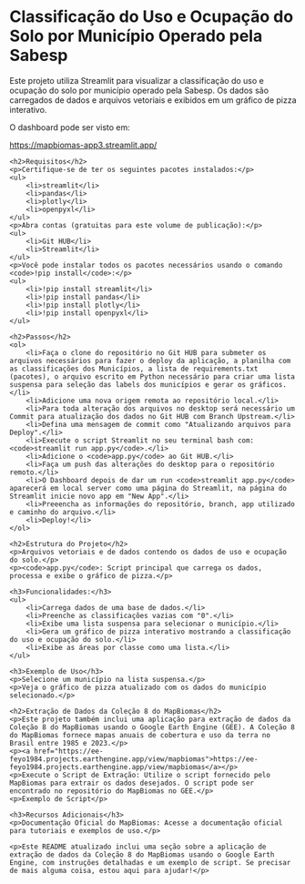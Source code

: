 <html lang="pt-BR">
<head>
    <meta charset="UTF-8">
    <meta name="viewport" content="width=device-width, initial-scale=1.0">
    <title>Classificação do Uso e Ocupação do Solo por Município Operado pela Sabesp</title>
</head>
<body>
    <h1>Classificação do Uso e Ocupação do Solo por Município Operado pela Sabesp</h1>
    <p>Este projeto utiliza Streamlit para visualizar a classificação do uso e ocupação do solo por município operado pela Sabesp. Os dados são carregados de dados e arquivos vetoriais e exibidos em um gráfico de pizza interativo.</p>
    <p>O dashboard pode ser visto em:</p>
    <p><a href="https://mapbiomas-app3.streamlit.app/">https://mapbiomas-app3.streamlit.app/</a></p>

    <h2>Requisitos</h2>
    <p>Certifique-se de ter os seguintes pacotes instalados:</p>
    <ul>
        <li>streamlit</li>
        <li>pandas</li>
        <li>plotly</li>
        <li>openpyxl</li>
    </ul>
    <p>Abra contas (gratuitas para este volume de publicação):</p>
    <ul>
        <li>Git HUB</li>
        <li>Streamlit</li>
    </ul>
    <p>Você pode instalar todos os pacotes necessários usando o comando <code>!pip install</code>:</p>
    <ul>
        <li>!pip install streamlit</li>
        <li>!pip install pandas</li>
        <li>!pip install plotly</li>
        <li>!pip install openpyxl</li>
    </ul>

    <h2>Passos</h2>
    <ol>
        <li>Faça o clone do repositório no Git HUB para submeter os arquivos necessários para fazer o deploy da aplicação, a planilha com as classificações dos Municípios, a lista de requirements.txt (pacotes), o arquivo escrito em Python necessário para criar uma lista suspensa para seleção das labels dos municípios e gerar os gráficos.</li>
        <li>Adicione uma nova origem remota ao repositório local.</li>
        <li>Para toda alteração dos arquivos no desktop será necessário um Commit para atualização dos dados no Git HUB com Branch Upstream.</li>
        <li>Defina uma mensagem de commit como "Atualizando arquivos para Deploy".</li>
        <li>Execute o script Streamlit no seu terminal bash com: <code>streamlit run app.py</code>.</li>
        <li>Adicione o <code>app.py</code> ao Git HUB.</li>
        <li>Faça um push das alterações do desktop para o repositório remoto.</li>
        <li>O Dashboard depois de dar um run <code>streamlit app.py</code> aparecerá em local server como uma página do Streamlit, na página do Streamlit inicie novo app em "New App".</li>
        <li>Preeencha as informações do repositório, branch, app utilizado e caminho do arquivo.</li>
        <li>Deploy!</li>
    </ol>

    <h2>Estrutura do Projeto</h2>
    <p>Arquivos vetoriais e de dados contendo os dados de uso e ocupação do solo.</p>
    <p><code>app.py</code>: Script principal que carrega os dados, processa e exibe o gráfico de pizza.</p>

    <h3>Funcionalidades:</h3>
    <ul>
        <li>Carrega dados de uma base de dados.</li>
        <li>Preenche as classificações vazias com "0".</li>
        <li>Exibe uma lista suspensa para selecionar o município.</li>
        <li>Gera um gráfico de pizza interativo mostrando a classificação do uso e ocupação do solo.</li>
        <li>Exibe as áreas por classe como uma lista.</li>
    </ul>

    <h3>Exemplo de Uso</h3>
    <p>Selecione um município na lista suspensa.</p>
    <p>Veja o gráfico de pizza atualizado com os dados do município selecionado.</p>

    <h2>Extração de Dados da Coleção 8 do MapBiomas</h2>
    <p>Este projeto também inclui uma aplicação para extração de dados da Coleção 8 do MapBiomas usando o Google Earth Engine (GEE). A Coleção 8 do MapBiomas fornece mapas anuais de cobertura e uso da terra no Brasil entre 1985 e 2023.</p>
    <p><a href="https://ee-feyo1984.projects.earthengine.app/view/mapbiomas">https://ee-feyo1984.projects.earthengine.app/view/mapbiomas</a></p>
    <p>Execute o Script de Extração: Utilize o script fornecido pelo MapBiomas para extrair os dados desejados. O script pode ser encontrado no repositório do MapBiomas no GEE.</p>
    <p>Exemplo de Script</p>

    <h3>Recursos Adicionais</h3>
    <p>Documentação Oficial do MapBiomas: Acesse a documentação oficial para tutoriais e exemplos de uso.</p>

    <p>Este README atualizado inclui uma seção sobre a aplicação de extração de dados da Coleção 8 do MapBiomas usando o Google Earth Engine, com instruções detalhadas e um exemplo de script. Se precisar de mais alguma coisa, estou aqui para ajudar!</p>
</body>
</html>
